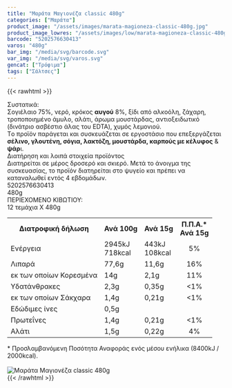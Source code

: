 ```yaml
---
title: "Μαράτα Μαγιονέζα classic 480g"
categories: ["Μαράτα"]
product_image: "/assets/images/marata-magioneza-classic-480g.jpg"
product_image_lowres: "/assets/images/low/marata-magioneza-classic-480g.jpg"
barcode: "5202576630413"
varos: "480g"
bar_img: "/media/svg/barcode.svg"
var_img: "/media/svg/varos.svg"
gencat: ["Τρόφιμα"]
tags: ["Σάλτσες"]
---
```

{{< rawhtml >}}

<div class="sload311"><div class="product"><div id="sistatika">Συστατικά:</div><div class="alltext">Σογιέλαιο 75%, νερό, κρόκος <b>αυγού</b> 8%, ξίδι από αλκοόλη, ζάχαρη, τροποποιημένο άμυλο, αλάτι, άρωμα μουστάρδας, αντιοξειδωτικό (δινάτριο ασβέστιο άλας του EDTA), χυμός λεμονιού.<br>Tο προϊόν παράγεται και συσκευάζεται σε εργοστάσιο που επεξεργάζεται <b>σέλινο, γλουτένη, σόγια, λακτόζη, μουστάρδα, καρπούς με κέλυφος</b> &amp; <b>ψάρ</b>ι.</div><div id="loipa">Διατήρηση και λοιπά στοιχεία προϊόντος</div><div class="alltext">Διατηρείται σε μέρος δροσερό και σκιερό. Mετά το άνοιγμα της συσκευασίας, το προϊόν διατηρείται στο ψυγείο και πρέπει να καταναλωθεί εντός 4 εβδομάδων.</div><div id="barcode"><div id="barimage1"></div><span id="bartext">5202576630413</span></div><div id="varos"><div id="varosimage1"></div><span id="varostext">480g</span></div><div id="kivotio">ΠΕΡΙΕΧΟΜΕΝΟ ΚΙΒΩΤΙΟΥ:<br>12 τεμάχια Χ 480g</div><div class="tabout"><table id="diatable"><tbody><tr><th>Διατροφική δήλωση</th><th>Ανά 100g</th><th>Ανά 15g</th><th>Π.Π.Α.*<br>Ανά 15g</th></tr><tr><td class="texr2">Ενέργεια</td><td class="texr">2945kJ<br>718kcal</td><td class="texr">443kJ<br>108kcal</td><td class="texr" style="text-align:center">5%</td></tr><tr><td class="texr2">Λιπαρά</td><td class="texr">77,6g</td><td class="texr">11,6g</td><td class="texr" style="text-align:center">16%</td></tr><tr><td class="gray">εκ των οποίων Κορεσµένα</td><td class="gray2">14g</td><td class="gray2">2,1g</td><td class="gray2" style="text-align:center">11%</td></tr><tr><td class="texr2">Yδατάνθρακες</td><td class="texr">2,3g</td><td class="texr">0,35g</td><td class="texr" style="text-align:center">&lt;1%</td></tr><tr><td class="gray">εκ των οποίων Σάκχαρα</td><td class="gray2">1,4g</td><td class="gray2">0,21g</td><td class="gray2" style="text-align:center">&lt;1%</td></tr><tr><td class="texr2">Eδώδιμες ίνες</td><td class="texr">0,5g</td><td class="texr"></td><td class="texr" style="text-align:center"></td></tr><tr><td class="texr2">Πρωτεΐνες</td><td class="texr">1,4g</td><td class="texr">0,21g</td><td class="texr" style="text-align:center">&lt;1%</td></tr><tr><td class="texr2">Αλάτι</td><td class="texr">1,5g</td><td class="texr">0,22g</td><td class="texr" style="text-align:center">4%</td></tr></tbody></table></div><div class="alltext">* Προσλαμβανόμενη Ποσότητα Αναφοράς ενός μέσου ενήλικα (8400kJ / 2000kcal).</div><br><div class="pimg"><img alt="Μαράτα Μαγιονέζα classic 480g" title="Μαράτα Μαγιονέζα classic 480g" src="/assets/images/marata-magioneza-classic-480g.jpg"></div></div></div>
{{< /rawhtml >}}


